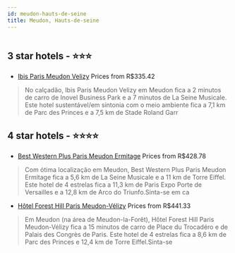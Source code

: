 ```yaml
---
id: meudon-hauts-de-seine
title: Meudon, Hauts-de-seine
---
```


<center><img src="https://i.travelapi.com/hotels/1000000/20000/14000/13984/cfc40294_z.jpg" alt="" /></center>


##  3 star hotels - ⭐️⭐️⭐️

-    [Ibis Paris Meudon Velizy](https://www.hurb.com/br/aud/https://www.hurb.com/br/hotels/meudon/ibis-paris-meudon-velizy-HT-8WYQ?cmp=18055) Prices from R$335.42
   > No calçadão, Ibis Paris Meudon Velizy em Meudon fica a 2 minutos de carro de Inovel Business Park e a 7 minutos de La Seine Musicale.  Este hotel sustentável/em sintonia com o meio ambiente fica a 7,1 km de Parc des Princes e a 7,5 km de Stade Roland Garr

##  4 star hotels - ⭐️⭐️⭐️⭐️

-    [Best Western Plus Paris Meudon Ermitage](https://www.hurb.com/br/aud/https://www.hurb.com/br/hotels/meudon/best-western-plus-paris-meudon-ermitage-HT-CFR3?cmp=18055) Prices from R$428.78
   > Com ótima localização em Meudon, Best Western Plus Paris Meudon Ermitage fica a 5,6 km de La Seine Musicale e a 11 km de Torre Eiffel.  Este hotel de 4 estrelas fica a 11,3 km de Paris Expo Porte de Versailles e a 12,8 km de Arco do Triunfo.Sinta-se em ca
-    [Hôtel Forest Hill Paris Meudon-Vélizy](https://www.hurb.com/br/aud/https://www.hurb.com/br/hotels/meudon/hotel-forest-hill-paris-meudon-velizy-HT-QZ6G?cmp=18055) Prices from R$441.33
   > Em Meudon (na área de Meudon-la-Forêt), Hôtel Forest Hill Paris Meudon-Vélizy fica a 15 minutos de carro de Place du Trocadéro e de Palais des Congrès de Paris.  Este hotel de 4 estrelas fica a 8,6 km de Parc des Princes e 12,4 km de Torre Eiffel.Sinta-se
